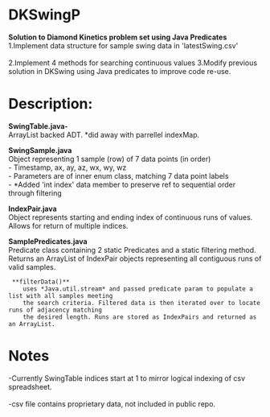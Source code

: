 # DKSwingP
**Solution to Diamond Kinetics problem set using Java Predicates**<br />
 1.Implement data structure for sample swing data in 'latestSwing.csv'<br /><br />
 2.Implement 4 methods for searching continuous values
 3.Modify previous solution in DKSwing using Java predicates to improve code re-use. 

# Description:
**SwingTable.java-** <br />
  ArrayList<SwingSample> backed ADT. 
  *did away with parrellel indexMap.
   
**SwingSample.java**  <br />
  Object representing 1 sample (row) of 7 data points (in order)<br />
      - Timestamp, ax, ay, az, wx, wy, wz <br />
      - Parameters are of inner enum class, matching 7 data point labels<br />
      - *Added 'int index' data member to preserve ref to sequential order through filtering
      
**IndexPair.java** <br /> 
  Object represents starting and ending index of continuous runs of values. 
  Allows for return of multiple indices. 
  
**SamplePredicates.java** <br />
  Predicate class containing 2 static Predicates and a static filtering method.
  Returns an ArrayList of IndexPair objects representing all contiguous runs of
  valid samples. 
   
     **filterData()**
        uses *Java.util.stream* and passed predicate param to populate a list with all samples meeting 
        the search criteria. Filtered data is then iterated over to locate runs of adjacency matching
        the desired length. Runs are stored as IndexPairs and returned as an ArrayList. 
   
     
# Notes 
  -Currently SwingTable indices start at 1 to mirror logical indexing of csv spreadsheet.<br /><br />
  -csv file contains proprietary data, not included in public repo.  
  

